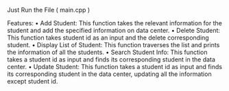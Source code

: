 Just Run the File ( main.cpp )

Features:
• Add Student: This function takes the relevant information for the student and add the specified information
on data center.
• Delete Student: This function takes student id as an input and the delete corresponding student.
• Display List of Student: This function traverses the list and prints the information of all the students.
• Search Student Info: This function takes a student id as input and finds its corresponding student in the
data center.
• Update Student: This function takes a student id as input and finds its corresponding student in the data
center, updating all the information except student id.
